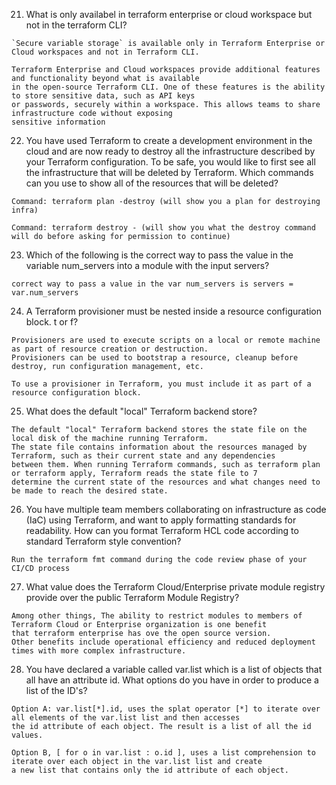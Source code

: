 
21. What is only availabel in terraform enterprise or cloud workspace but not in the terraform CLI?
```
`Secure variable storage` is available only in Terraform Enterprise or Cloud workspaces and not in Terraform CLI.

Terraform Enterprise and Cloud workspaces provide additional features and functionality beyond what is available
in the open-source Terraform CLI. One of these features is the ability to store sensitive data, such as API keys
or passwords, securely within a workspace. This allows teams to share infrastructure code without exposing
sensitive information
```

22. You have used Terraform to create a development environment in the cloud and are now ready to destroy all the
infrastructure described by your Terraform configuration. To be safe, you would like to first see all the infrastructure
that will be deleted by Terraform. Which commands can you use to show all of the resources that will be deleted? 

```
Command: terraform plan -destroy (will show you a plan for destroying infra)

Command: terraform destroy - (will show you what the destroy command will do before asking for permission to continue)
```

23. Which of the following is the correct way to pass the value in the variable num_servers into a module with the input servers?
```
correct way to pass a value in the var num_servers is servers = var.num_servers
```

24. A Terraform provisioner must be nested inside a resource configuration block. t or f?

```
Provisioners are used to execute scripts on a local or remote machine as part of resource creation or destruction.
Provisioners can be used to bootstrap a resource, cleanup before destroy, run configuration management, etc.

To use a provisioner in Terraform, you must include it as part of a resource configuration block.
```

25. What does the default "local" Terraform backend store?

```
The default "local" Terraform backend stores the state file on the local disk of the machine running Terraform.
The state file contains information about the resources managed by Terraform, such as their current state and any dependencies
between them. When running Terraform commands, such as terraform plan or terraform apply, Terraform reads the state file to 7
determine the current state of the resources and what changes need to be made to reach the desired state.
```

26. You have multiple team members collaborating on infrastructure as code (IaC) using Terraform, and want to apply formatting
standards for readability. How can you format Terraform HCL code according to standard Terraform style convention?

```
Run the terraform fmt command during the code review phase of your CI/CD process
```

27. What value does the Terraform Cloud/Enterprise private module registry provide over the public Terraform Module Registry?

```
Among other things, The ability to restrict modules to members of Terraform Cloud or Enterprise organization is one benefit
that terraform enterprise has ove the open source version. 
Other benefits include operational efficiency and reduced deployment times with more complex infrastructure.
```

28. You have declared a variable called var.list which is a list of objects that all have an attribute id. What options do you
have in order to produce a list of the ID's?

```
Option A: var.list[*].id, uses the splat operator [*] to iterate over all elements of the var.list list and then accesses
the id attribute of each object. The result is a list of all the id values.

Option B, [ for o in var.list : o.id ], uses a list comprehension to iterate over each object in the var.list list and create
a new list that contains only the id attribute of each object.
```



































